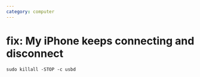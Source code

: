 ```yaml
---
category: computer
---
```

# fix: My iPhone keeps connecting and disconnect

`sudo killall -STOP -c usbd`

